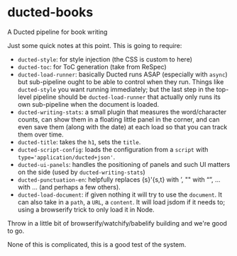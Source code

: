 
# ducted-books

A Ducted pipeline for book writing

Just some quick notes at this point. This is going to require:

* `ducted-style`: for style injection (the CSS is custom to here)
* `ducted-toc`: for ToC generation (take from ReSpec)
* `ducted-load-runner`: basically Ducted runs ASAP (especially with `async`) but sub-pipeline ought to be able to control when they run. Things like `ducted-style` you want running immediately; but the last step in the top-level pipeline should be `ducted-load-runner` that actually only runs its own sub-pipeline when the document is loaded.
* `ducted-writing-stats`: a small plugin that measures the word/character counts, can show them in a floating little panel in the corner, and can even save them (along with the date) at each load so that you can track them over time.
* `ducted-title`: takes the `h1`, sets the `title`.
* `ducted-script-config`: loads the configuration from a `script` with `type='application/ducted+json'`.
* `ducted-ui-panels`: handles the positioning of panels and such UI matters on the side (used by `ducted-writing-stats`)
* `ducted-punctuation-en`: helpfully replaces {s}'{s,t} with ’, "" with “”, ... with … (and perhaps a few others).
* `ducted-load-document`: if given nothing it will try to use the `document`. It can also take in a `path`, a `URL`, a `content`. It will load jsdom if it needs to; using a browserify trick to only load it in Node.

Throw in a little bit of browserify/watchify/babelify building and we're good to go.

None of this is complicated, this is a good test of the system.
